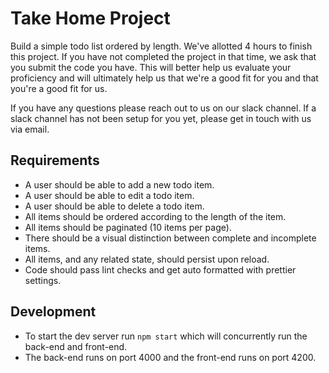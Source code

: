 # Take Home Project

Build a simple todo list ordered by length. We've allotted 4 hours to finish this project. If you have not completed the project in that time, we ask that you submit the code you have. This will better help us evaluate your proficiency and will ultimately help us  that we're a good fit for you and that you're a good fit for us.

If you have any questions please reach out to us on our slack channel. If a slack channel has not been setup for you yet, please get in touch with us via email.

## Requirements

- A user should be able to add a new todo item.
- A user should be able to edit a todo item.
- A user should be able to delete a todo item.
- All items should be ordered according to the length of the item.
- All items should be paginated (10 items per page).
- There should be a visual distinction between complete and incomplete items.
- All items, and any related state, should persist upon reload.
- Code should pass lint checks and get auto formatted with prettier settings.

## Development

- To start the dev server run `npm start` which will concurrently run the back-end and front-end.
- The back-end runs on port 4000 and the front-end runs on port 4200.